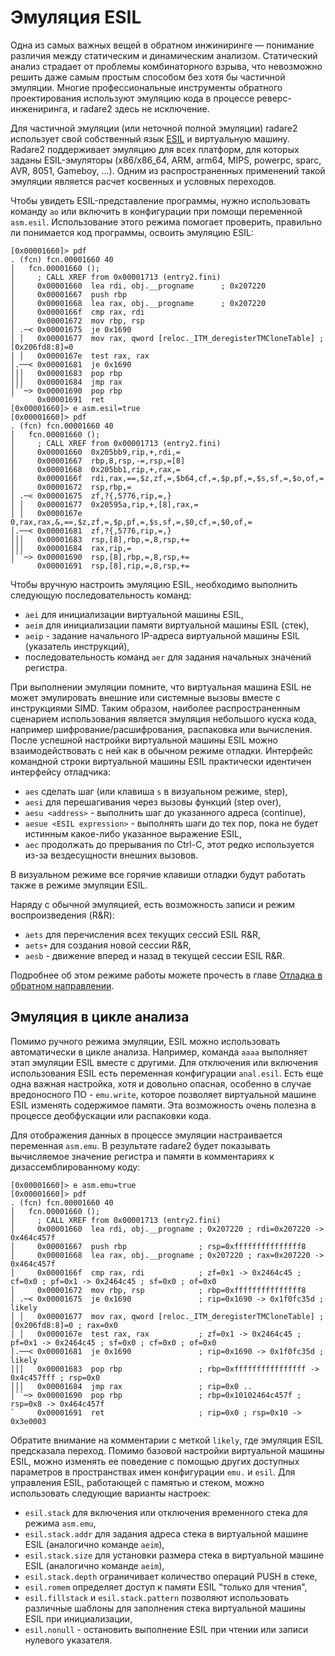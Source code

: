 # Эмуляция ESIL

Одна из самых важных вещей в обратном инжиниринге — понимание различия между статическим и динамическим анализом. Статический анализ страдает от проблемы комбинаторного взрыва, что невозможно решить даже самым простым способом без хотя бы частичной эмуляции. Многие профессиональные инструменты обратного проектирования используют эмуляцию кода в процессе реверс-инжениринга, и radare2 здесь не исключение.

Для частичной эмуляции (или неточной полной эмуляции) radare2 использует свой собственный язык [ESIL](../disassembling/esil.md) и виртуальную машину. Radare2 поддерживает эмуляцию для всех платформ, для которых заданы ESIL-эмуляторы (x86/x86_64, ARM, arm64, MIPS, powerpc, sparc, AVR, 8051, Gameboy, ...). Одним из распространенных применений такой эмуляции является расчет косвенных и условных переходов.

Чтобы увидеть ESIL-представление программы, нужно использовать команду `ao` или включить в конфигурации при помощи переменной `asm.esil`. Использование этого режима помогает проверить, правильно ли понимается код программы, освоить эмуляцию ESIL:

```
[0x00001660]> pdf
. (fcn) fcn.00001660 40
│   fcn.00001660 ();
│     ; CALL XREF from 0x00001713 (entry2.fini)
│     0x00001660  lea rdi, obj.__progname      ; 0x207220
│     0x00001667  push rbp
│     0x00001668  lea rax, obj.__progname      ; 0x207220
│     0x0000166f  cmp rax, rdi
│     0x00001672  mov rbp, rsp
│ .─< 0x00001675  je 0x1690
│ │   0x00001677  mov rax, qword [reloc._ITM_deregisterTMCloneTable] ; [0x206fd8:8]=0
│ │   0x0000167e  test rax, rax
│.──< 0x00001681  je 0x1690
│││   0x00001683  pop rbp
│││   0x00001684  jmp rax
│``─> 0x00001690  pop rbp
`     0x00001691  ret
[0x00001660]> e asm.esil=true
[0x00001660]> pdf
. (fcn) fcn.00001660 40
│   fcn.00001660 ();
│     ; CALL XREF from 0x00001713 (entry2.fini)
│     0x00001660  0x205bb9,rip,+,rdi,=
│     0x00001667  rbp,8,rsp,-=,rsp,=[8]
│     0x00001668  0x205bb1,rip,+,rax,=
│     0x0000166f  rdi,rax,==,$z,zf,=,$b64,cf,=,$p,pf,=,$s,sf,=,$o,of,=
│     0x00001672  rsp,rbp,=
│ .─< 0x00001675  zf,?{,5776,rip,=,}
│ │   0x00001677  0x20595a,rip,+,[8],rax,=
│ │   0x0000167e  0,rax,rax,&,==,$z,zf,=,$p,pf,=,$s,sf,=,$0,cf,=,$0,of,=
│.──< 0x00001681  zf,?{,5776,rip,=,}
│││   0x00001683  rsp,[8],rbp,=,8,rsp,+=
│││   0x00001684  rax,rip,=
│``─> 0x00001690  rsp,[8],rbp,=,8,rsp,+=
`     0x00001691  rsp,[8],rip,=,8,rsp,+=
```

Чтобы вручную настроить эмуляцию ESIL, необходимо выполнить следующую последовательность команд:

- `aei` для инициализации виртуальной машины ESIL,
- `aeim` для инициализации памяти виртуальной машины ESIL (стек),
- `aeip` - задание начального IP-адреса виртуальной машины ESIL (указатель инструкций),
- последовательность команд `aer` для задания начальных значений регистра.

При выполнении эмуляции помните, что виртуальная машина ESIL не может эмулировать внешние или системные вызовы вместе с инструкциями SIMD. Таким образом, наиболее распространенным сценарием использования является эмуляция небольшого куска кода, например шифрование/расшифрования, распаковка или вычисления. После успешной настройки виртуальной машины ESIL можно взаимодействовать с ней как в обычном режиме отладки. Интерфейс командной строки виртуальной машины ESIL практически идентичен интерфейсу отладчика:

- `aes` сделать шаг (или клавиша `s` в визуальном режиме, step),
- `aesi` для перешагивания через вызовы функций (step over),
- `aesu <address>` - выполнить шаг до указанного адреса (continue),
- `aesue <ESIL expression>` - выполнять шаги до тех пор, пока не будет истинным какое-либо указанное выражение ESIL,
- `aec` продолжать до прерывания по Ctrl-C, этот редко используется из-за вездесущности внешних вызовов.

В визуальном режиме все горячие клавиши отладки будут работать также в режиме эмуляции ESIL.

Наряду с обычной эмуляцией, есть возможность записи и режим воспроизведения (R&R):

- `aets` для перечисления всех текущих сессий ESIL R&R,
- `aets+` для создания новой сессии R&R,
- `aesb` - движение вперед и назад в текущей сессии ESIL R&R.

Подробнее об этом режиме работы можете прочесть в главе [Отладка в обратном направлении](../debugger/revdebug.md).

## Эмуляция в цикле анализа

Помимо ручного режима эмуляции, ESIL можно использовать автоматически в цикле анализа.
Например, команда `aaaa` выполняет этап эмуляции ESIL вместе с другими.
Для отключения или включения использования ESIL есть переменная конфигурации `anal.esil`.
Есть еще одна важная настройка, хотя и довольно опасная, особенно в случае вредоносного ПО - `emu.write`, которое позволяет виртуальной машине ESIL изменять содержимое памяти. Эта возможность очень полезна в процессе деобфускации или распаковки кода.

Для отображения данных в процессе эмуляции настраивается переменная `asm.emu`. В результате radare2 будет показывать вычисляемое значение регистра и памяти в комментариях к дизассемблированному коду:

```
[0x00001660]> e asm.emu=true
[0x00001660]> pdf
. (fcn) fcn.00001660 40
│   fcn.00001660 ();
│     ; CALL XREF from 0x00001713 (entry2.fini)
│     0x00001660  lea rdi, obj.__progname ; 0x207220 ; rdi=0x207220 -> 0x464c457f
│     0x00001667  push rbp                ; rsp=0xfffffffffffffff8
│     0x00001668  lea rax, obj.__progname ; 0x207220 ; rax=0x207220 -> 0x464c457f
│     0x0000166f  cmp rax, rdi            ; zf=0x1 -> 0x2464c45 ; cf=0x0 ; pf=0x1 -> 0x2464c45 ; sf=0x0 ; of=0x0
│     0x00001672  mov rbp, rsp            ; rbp=0xfffffffffffffff8
│ .─< 0x00001675  je 0x1690               ; rip=0x1690 -> 0x1f0fc35d ; likely
│ │   0x00001677  mov rax, qword [reloc._ITM_deregisterTMCloneTable] ; [0x206fd8:8]=0 ; rax=0x0
│ │   0x0000167e  test rax, rax           ; zf=0x1 -> 0x2464c45 ; pf=0x1 -> 0x2464c45 ; sf=0x0 ; cf=0x0 ; of=0x0
│.──< 0x00001681  je 0x1690               ; rip=0x1690 -> 0x1f0fc35d ; likely
│││   0x00001683  pop rbp                 ; rbp=0xffffffffffffffff -> 0x4c457fff ; rsp=0x0
│││   0x00001684  jmp rax                 ; rip=0x0 ..
│``─> 0x00001690  pop rbp                 ; rbp=0x10102464c457f ; rsp=0x8 -> 0x464c457f
`     0x00001691  ret                     ; rip=0x0 ; rsp=0x10 -> 0x3e0003
```

Обратите внимание на комментарии с меткой `likely`, где эмуляция ESIL предсказала переход. Помимо базовой настройки виртуальной машины ESIL, можно изменять ее поведение с помощью других доступных параметров в пространствах имен конфигурации `emu.` и `esil`. Для управления ESIL, работающей с памятью и стеком, можно использовать следующие варианты настроек:

- `esil.stack` для включения или отключения временного стека для режима `asm.emu`,
- `esil.stack.addr` для задания адреса стека в виртуальной машине ESIL (аналогично команде `aeim`),
- `esil.stack.size` для установки размера стека в виртуальной машине ESIL (аналогично команде `aeim`),
- `esil.stack.depth` ограничивает количество операций PUSH в стеке,
- `esil.romem` определяет доступ к памяти ESIL "только для чтения",
- `esil.fillstack` и `esil.stack.pattern` позволяют использовать различные шаблоны для заполнения стека виртуальной машины ESIL при инициализации,
- `esil.nonull` - остановить выполнение ESIL при чтении или записи нулевого указателя.
